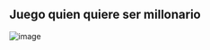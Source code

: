 ## Juego quien quiere ser millonario

![image](https://github.com/user-attachments/assets/9f90b1ec-e759-49d9-acea-cd4ed5ec1d5d)
